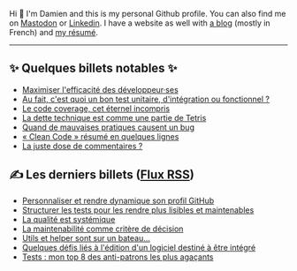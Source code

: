 Hi 👋 I'm Damien and this is my personal Github profile. You can also find me on
[Mastodon](https://piaille.fr/@dpobel) or
[Linkedin](https://www.linkedin.com/in/dpobel/). I have a website as well with [a
blog](https://damien.pobel.fr/posts/) (mostly in French) and [my
résumé](https://damien.pobel.fr/page/cv/).

<hr>

## ✨️ Quelques billets notables ✨️

* [Maximiser l'efficacité des développeur·ses](https://damien.pobel.fr/post/maximiser-efficacite-developpeurs/)
* [Au fait, c'est quoi un bon test unitaire, d'intégration ou fonctionnel ?](https://damien.pobel.fr/post/bon-test-unitaire-integration-fonctionnel/)
* [Le code coverage, cet éternel incompris](https://damien.pobel.fr/post/code-coverage-taux-couverture-tests/)
* [La dette technique est comme une partie de Tetris](https://damien.pobel.fr/post/dette-technique-partie-tetris/)
* [Quand de mauvaises pratiques causent un bug](https://damien.pobel.fr/post/mauvaises-pratiques-bugs/)
* [« Clean Code » résumé en quelques lignes](https://damien.pobel.fr/post/clean-code/)
* [La juste dose de commentaires ?](https://damien.pobel.fr/post/juste-dose-commentaires-dans-le-code/)


## ✍️  Les derniers billets ([Flux RSS](https://damien.pobel.fr/rss.xml))

* [Personnaliser et rendre dynamique son profil GitHub](https://damien.pobel.fr/post/personnaliser-rendre-dynamique-son-profil-github/)
* [Structurer les tests pour les rendre plus lisibles et maintenables](https://damien.pobel.fr/post/structurer-tests-lisibles-describe/)
* [La qualité est systémique](https://damien.pobel.fr/post/la-qualite-est-systemique/)
* [La maintenabilité comme critère de décision](https://damien.pobel.fr/post/la-maintenabilite-comme-critere-de-decision/)
* [Utils et helper sont sur un bateau…](https://damien.pobel.fr/post/utils-helper-sont-sur-un-bateau/)
* [Quelques défis liés à l'édition d'un logiciel destiné à être intégré](https://damien.pobel.fr/post/quelques-defis-editeur-logiciel-integration/)
* [Tests : mon top 8 des anti-patrons les plus agaçants](https://damien.pobel.fr/post/tests-antipatterns-agacants/)

